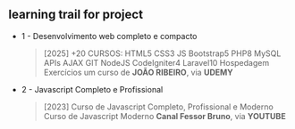 ## learning trail for project

- 1 - Desenvolvimento web completo e compacto
  > [2025] +20 CURSOS: HTML5 CSS3 JS Bootstrap5 PHP8 MySQL APIs AJAX GIT NodeJS CodeIgniter4 Laravel10 Hospedagem Exercícios
  > um curso de **JOÃO RIBEIRO**, via **UDEMY**

- 2 - Javascript Completo e Profissional
  > [2023] Curso de Javascript Completo, Profissional e Moderno
  > Curso de Javascript Moderno **Canal Fessor Bruno**, via **YOUTUBE**
